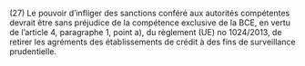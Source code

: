 (27) Le pouvoir d’infliger des sanctions conféré aux autorités compétentes devrait être sans préjudice de la compétence exclusive de la BCE, en vertu de l’article 4, paragraphe 1, point a), du règlement (UE) no 1024/2013, de retirer les agréments des établissements de crédit à des fins de surveillance prudentielle.